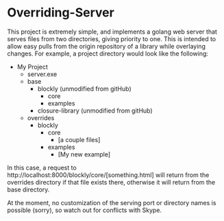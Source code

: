 # Overriding-Server

This project is extremely simple, and implements a golang web server that serves files from two directories, giving priority to one. This is intended to allow easy pulls from the origin repository of a library while overlaying changes. For example, a project directory would look like the following:

- My Project
  - server.exe
  - base
    - blockly (unmodified from gitHub)
    	- core
    	- examples
    - closure-library (unmodified from gitHub)
  - overrides
    - blockly
    	- core
    		- [a couple files]
    	- examples
    		- [My new example]
    		
In this case, a request to http://localhost:8000/blockly/core/[something.html] will return from the overrides directory if that file exists there, otherwise it will return from the base directory.

At the moment, no customization of the serving port or directory names is possible (sorry), so watch out for conflicts with Skype.
